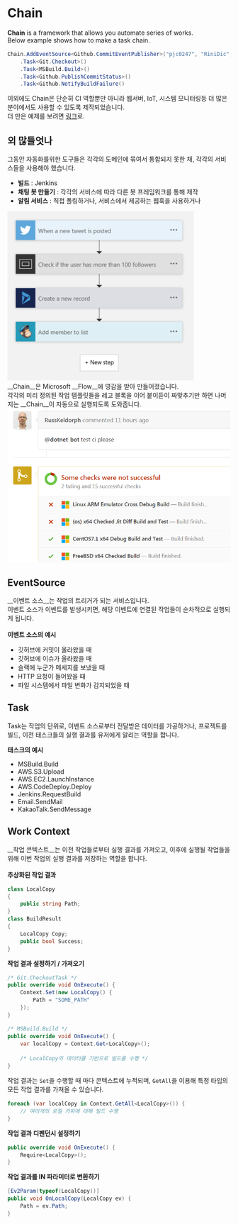 Chain
====

__Chain__ is a framework that allows you automate series of works.<br>
Below example shows how to make a task chain.
```cs
Chain.AddEventSource<Github.CommitEventPublisher>("pjc0247", "RiniDic", "master")
    .Task<Git.Checkout>()
    .Task<MSBuild.Build>()
    .Task<Github.PublishCommitStatus>()
    .Task<Github.NotifyBuildFailure()
```
이외에도 Chain은 단순히 CI 역할뿐만 아니라 웹서버, IoT, 시스템 모니터링등 더 많은 분야에서도 사용할 수 있도록 제작되었습니다.<br>
더 만은 예제를 보려면 [링크](https://gist.github.com/pjc0247/d30d3ce1842f099fe32b588869055dbc)로.

외 많들엇나
----
그동안 자동화를위한 도구들은 각각의 도메인에 묶여서 통합되지 못한 채, 각각의 서비스들을 사용해야 했습니다.<br>
* __빌드__ : Jenkins
* __채팅 봇 만들기__ : 각각의 서비스에 따라 다른 봇 프레임워크를 통해 제작
* __알림 서비스__ : 직접 폴링하거나, 서비스에서 제공하는 웹훅을 사용하거나

![flow](img/msflow.png)<br>
__Chain__은 Microsoft __Flow__에 영감을 받아 만들어졌습니다.<br>
각각의 미리 정의된 작업 템플릿들을 레고 블록을 이어 붙이듣이 짜맞추기만 하면 나머지는 __Chain__이 자동으로 실행되도록 도와줍니다.
<br>
![msbuildbot](img/dotentbot.png)

EventSource
----
__이벤트 소스__는 작업의 트리거가 되는 서비스입니다.<br>
이벤트 소스가 이벤트를 발생시키면, 해당 이벤트에 연결된 작업들이 순차적으로 실행되게 됩니다.<br>
<br>
__이벤트 소스의 예시__
* 깃허브에 커밋이 올라왔을 때
* 깃허브에 이슈가 올라왔을 때
* 슬랙에 누군가 메세지를 보냈을 때
* HTTP 요청이 들어왔을 때
* 파일 시스템에서 파일 변화가 감지되었을 때

Task
----
Task는 작업의 단위로, 이벤트 소스로부터 전달받은 데이터를 가공하거나, 프로젝트를 빌드, 이전 태스크들의 실행 결과를 유저에게 알리는 역할을 합니다.

__태스크의 예시__
* MSBuild.Build
* AWS.S3.Upload
* AWS.EC2.LaunchInstance
* AWS.CodeDeploy.Deploy
* Jenkins.RequestBuild
* Email.SendMail
* KakaoTalk.SendMessage

Work Context
----
__작업 콘텍스트__는 이전 작업들로부터 실행 결과를 가져오고, 이후에 실행될 작업들을 위해 이번 작업의 실행 결과를 저장하는 역할을 합니다.<br>
<br>
__추상화된 작업 결과__<br>
```cs
class LocalCopy
{
    public string Path;
}
class BuildResult
{
    LocalCopy Copy;
    public bool Success;
}
```
__작업 결과 설정하기 / 가져오기__<br>
```cs
/* Git.CheckoutTask */
public override void OnExecute() {
    Context.Set(new LocalCopy() {
        Path = "SOME_PATH"
    });
}
```
```cs
/* MSBuild.Build */
public override void OnExecute() {
    var localCopy = Context.Get<LocalCopy>();

    /* LocalCopy의 데이터를 기반으로 빌드를 수행 */
}
```
작업 결과는 `Set`을 수행할 때 마다 콘텍스트에 누적되며, `GetAll`을 이용해 특정 타입의 모든 작업 결과를 가져올 수 있습니다.
```cs
foreach (var localCopy in Context.GetAll<LocalCopy>()) {
    // 여러개의 로컬 카피에 대해 빌드 수행
}
```

__작업 결과 디펜던시 설정하기__<br>
```cs
public override void OnExecute() {
    Require<LocalCopy>();
}
```

__작업 결과를 IN 파라미터로 변환하기__<br>
```cs
[Ev2Param(typeof(LocalCopy))]
public void OnLocalCopy(LocalCopy ev) {
    Path = ev.Path;
}
``` 
